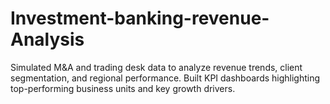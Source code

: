 # Investment-banking-revenue-Analysis
Simulated M&amp;A and trading desk data to analyze revenue trends, client segmentation, and regional performance. Built KPI dashboards highlighting top-performing business units and key growth drivers.
